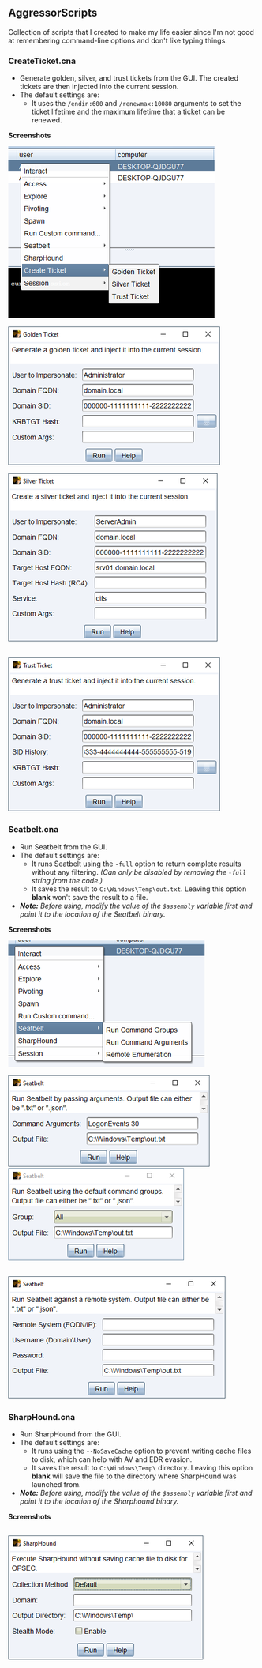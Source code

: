 ## AggressorScripts

Collection of scripts that I created to make my life easier since I'm not good at remembering command-line options and don't like typing things.

### CreateTicket.cna

- Generate golden, silver, and trust tickets from the GUI. The created tickets are then injected into the current session.
- The default settings are:
  - It uses the `/endin:600` and `/renewmax:10080` arguments to set the ticket lifetime and the maximum lifetime that a ticket can be renewed.

**Screenshots**

![createticket.png](./screenshots/createticket.png "CreateTicket Menu") 

![createticket-golden.png](./screenshots/createticket-golden.png "Creating Golden Ticket ") 

![createticket-silver.png](./screenshots/createticket-silver.png "Creating Silver Ticket ") 

![createticket-trust.png](./screenshots/createticket-trust.png "Creating Trust Ticket ")
---

### Seatbelt.cna

- Run Seatbelt from the GUI.
- The default settings are:
  - It runs Seatbelt using the `-full` option to return complete results without any filtering. _(Can only be disabled by removing the `-full` string from the code.)_
  - It saves the result to `C:\Windows\Temp\out.txt`. Leaving this option **blank** won't save the result to a file.
- _**Note:** Before using, modify the value of the `$assembly` variable first and point it to the location of the Seatbelt binary._

**Screenshots**

![seatbelt.png](./screenshots/seatbelt.png "Executing Seatbelt")

![seatbelt-command-args.png](./screenshots/seatbelt-command-args.png "Running Command Groups") ![seatbelt-command-groups.png](./screenshots/seatbelt-command-groups.png "Running Command Arguments")

![seatbelt-remote-enum.png](./screenshots/seatbelt-remote-enum.png "Running Remote Enumeration")
---

### SharpHound.cna

- Run SharpHound from the GUI.
- The default settings are:
  - It runs using the `--NoSaveCache` option to prevent writing cache files to disk, which can help with AV and EDR evasion.
  - It saves the result to `C:\Windows\Temp\` directory. Leaving this option **blank** will save the file to the directory where SharpHound was launched from.
- _**Note:** Before using, modify the value of the `$assembly` variable first and point it to the location of the Sharphound binary._

**Screenshots**

![sharphound.png](./screenshots/sharphound.png "Running SharpHound")
---